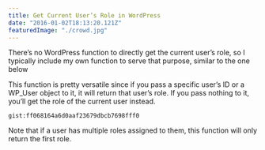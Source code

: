 ```yaml
---
title: Get Current User’s Role in WordPress
date: "2016-01-02T18:13:20.121Z"
featuredImage: "./crowd.jpg"
---
```


There’s no WordPress function to directly get the current user’s role, so I typically include my own function to serve that purpose, similar to the one below

This function is pretty versatile since if you pass a specific user’s ID or a WP_User object to it, it will return that user’s role. If you pass nothing to it, you’ll get the role of the current user instead.

`gist:ff068164a6d0aaf23679dbcb7698fff0`

Note that if a user has multiple roles assigned to them, this function will only return the first role.